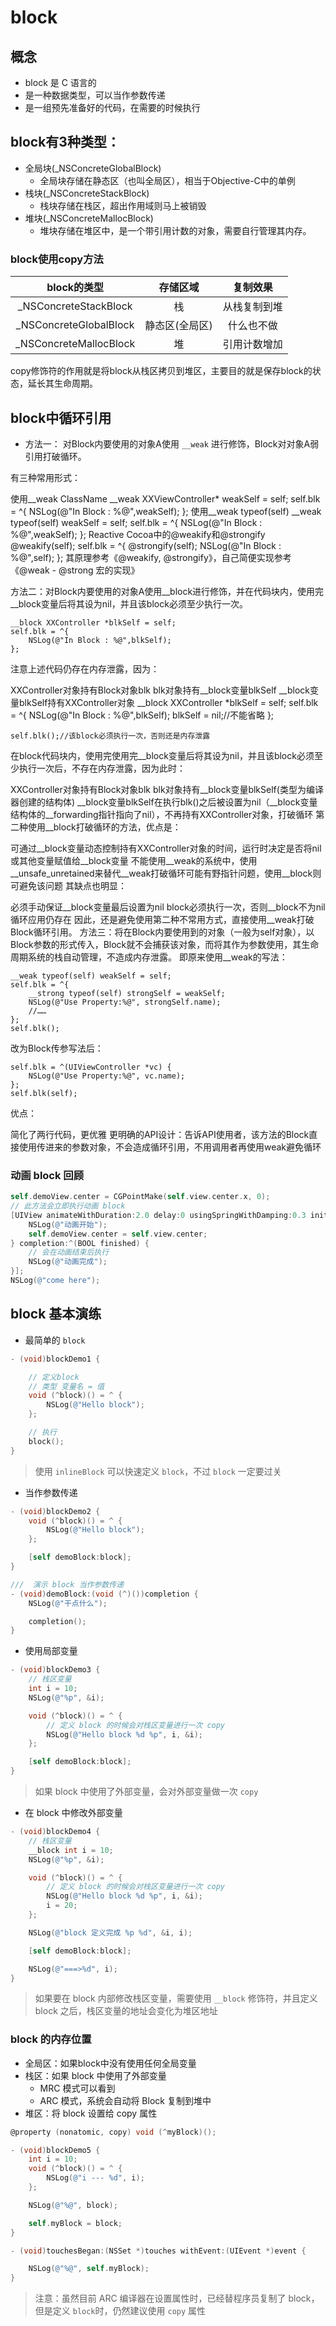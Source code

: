 # block

## 概念

* block 是 C 语言的
* 是一种数据类型，可以当作参数传递
* 是一组预先准备好的代码，在需要的时候执行

## block有3种类型：

- 全局块(_NSConcreteGlobalBlock)
    - 全局块存储在静态区（也叫全局区），相当于Objective-C中的单例
- 栈块(_NSConcreteStackBlock)
    - 栈块存储在栈区，超出作用域则马上被销毁
- 堆块(_NSConcreteMallocBlock)
    - 堆块存储在堆区中，是一个带引用计数的对象，需要自行管理其内存。

### block使用copy方法

| block的类型 | 存储区域 | 复制效果 |
| :-: | :-: | :-: |
|_NSConcreteStackBlock	|栈|从栈复制到堆|
|_NSConcreteGlobalBlock	|静态区(全局区)|什么也不做|
|_NSConcreteMallocBlock	|堆|引用计数增加|

copy修饰符的作用就是将block从栈区拷贝到堆区，主要目的就是保存block的状态，延长其生命周期。

## block中循环引用
- 方法一： 对Block内要使用的对象A使用 `__weak` 进行修饰，Block对对象A弱引用打破循环。

有三种常用形式：

使用__weak ClassName
    __weak XXViewController* weakSelf = self;
    self.blk = ^{
        NSLog(@"In Block : %@",weakSelf);
    };
使用__weak typeof(self)
    __weak typeof(self) weakSelf = self;
    self.blk = ^{
        NSLog(@"In Block : %@",weakSelf);
    };
Reactive Cocoa中的@weakify和@strongify
    @weakify(self);
    self.blk = ^{
        @strongify(self);
        NSLog(@"In Block : %@",self);
    };
其原理参考《@weakify, @strongify》，自己简便实现参考《@weak - @strong 宏的实现》

方法二：对Block内要使用的对象A使用__block进行修饰，并在代码块内，使用完__block变量后将其设为nil，并且该block必须至少执行一次。

    __block XXController *blkSelf = self;
    self.blk = ^{
        NSLog(@"In Block : %@",blkSelf);
    };
注意上述代码仍存在内存泄露，因为：

XXController对象持有Block对象blk
blk对象持有__block变量blkSelf
__block变量blkSelf持有XXController对象
    __block XXController *blkSelf = self;
    self.blk = ^{
        NSLog(@"In Block : %@",blkSelf);
        blkSelf = nil;//不能省略
    };
    
    self.blk();//该block必须执行一次，否则还是内存泄露
在block代码块内，使用完使用完__block变量后将其设为nil，并且该block必须至少执行一次后，不存在内存泄露，因为此时：

XXController对象持有Block对象blk
blk对象持有__block变量blkSelf(类型为编译器创建的结构体)
__block变量blkSelf在执行blk()之后被设置为nil（__block变量结构体的__forwarding指针指向了nil），不再持有XXController对象，打破循环
第二种使用__block打破循环的方法，优点是：

可通过__block变量动态控制持有XXController对象的时间，运行时决定是否将nil或其他变量赋值给__block变量
不能使用__weak的系统中，使用__unsafe_unretained来替代__weak打破循环可能有野指针问题，使用__block则可避免该问题
其缺点也明显：

必须手动保证__block变量最后设置为nil
block必须执行一次，否则__block不为nil循环应用仍存在
因此，还是避免使用第二种不常用方式，直接使用__weak打破Block循环引用。
方法三：将在Block内要使用到的对象（一般为self对象），以Block参数的形式传入，Block就不会捕获该对象，而将其作为参数使用，其生命周期系统的栈自动管理，不造成内存泄露。
即原来使用__weak的写法：

    __weak typeof(self) weakSelf = self;
    self.blk = ^{
        __strong typeof(self) strongSelf = weakSelf;
        NSLog(@"Use Property:%@", strongSelf.name);
        //……
    };
    self.blk();
改为Block传参写法后：

    self.blk = ^(UIViewController *vc) {
        NSLog(@"Use Property:%@", vc.name);
    };
    self.blk(self);
优点：

简化了两行代码，更优雅
更明确的API设计：告诉API使用者，该方法的Block直接使用传进来的参数对象，不会造成循环引用，不用调用者再使用weak避免循环


### 动画 block 回顾

```objectivec
self.demoView.center = CGPointMake(self.view.center.x, 0);
// 此方法会立即执行动画 block
[UIView animateWithDuration:2.0 delay:0 usingSpringWithDamping:0.3 initialSpringVelocity:10 options:0 animations:^{
    NSLog(@"动画开始");
    self.demoView.center = self.view.center;
} completion:^(BOOL finished) {
    // 会在动画结束后执行
    NSLog(@"动画完成");
}];
NSLog(@"come here");
```

## block 基本演练

* 最简单的 `block`

```objectivec
- (void)blockDemo1 {

    // 定义block
    // 类型 变量名 = 值
    void (^block)() = ^ {
        NSLog(@"Hello block");
    };

    // 执行
    block();
}
```

> 使用 `inlineBlock` 可以快速定义 `block`，不过 `block` 一定要过关

* 当作参数传递

```objectivec
- (void)blockDemo2 {
    void (^block)() = ^ {
        NSLog(@"Hello block");
    };

    [self demoBlock:block];
}

///  演示 block 当作参数传递
- (void)demoBlock:(void (^)())completion {
    NSLog(@"干点什么");

    completion();
}
```

* 使用局部变量

```objectivec
- (void)blockDemo3 {
    // 栈区变量
    int i = 10;
    NSLog(@"%p", &i);

    void (^block)() = ^ {
        // 定义 block 的时候会对栈区变量进行一次 copy
        NSLog(@"Hello block %d %p", i, &i);
    };

    [self demoBlock:block];
}
```

> 如果 block 中使用了外部变量，会对外部变量做一次 `copy`

* 在 block 中修改外部变量

```objectivec
- (void)blockDemo4 {
    // 栈区变量
    __block int i = 10;
    NSLog(@"%p", &i);

    void (^block)() = ^ {
        // 定义 block 的时候会对栈区变量进行一次 copy
        NSLog(@"Hello block %d %p", i, &i);
        i = 20;
    };

    NSLog(@"block 定义完成 %p %d", &i, i);

    [self demoBlock:block];

    NSLog(@"===>%d", i);
}
```

> 如果要在 block 内部修改栈区变量，需要使用 `__block` 修饰符，并且定义 block 之后，栈区变量的地址会变化为堆区地址

### block 的内存位置

* 全局区：如果block中没有使用任何全局变量
* 栈区：如果 block 中使用了外部变量
    * MRC 模式可以看到
    * ARC 模式，系统会自动将 Block 复制到堆中
* 堆区：将 block 设置给 copy 属性

```objectivec
@property (nonatomic, copy) void (^myBlock)();
```

```objectivec
- (void)blockDemo5 {
    int i = 10;
    void (^block)() = ^ {
        NSLog(@"i --- %d", i);
    };

    NSLog(@"%@", block);

    self.myBlock = block;
}

- (void)touchesBegan:(NSSet *)touches withEvent:(UIEvent *)event {

    NSLog(@"%@", self.myBlock);
}
```

> 注意：虽然目前 ARC 编译器在设置属性时，已经替程序员复制了 block，但是定义 `block`时，仍然建议使用 `copy` 属性








